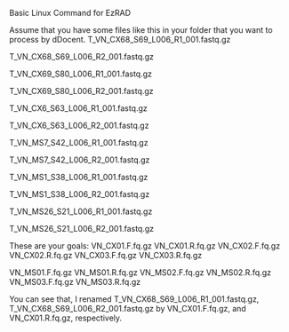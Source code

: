Basic Linux Command for EzRAD

Assume that you have some files like this in your folder that you want to process by dDocent. 
T_VN_CX68_S69_L006_R1_001.fastq.gz

T_VN_CX68_S69_L006_R2_001.fastq.gz

T_VN_CX69_S80_L006_R1_001.fastq.gz

T_VN_CX69_S80_L006_R2_001.fastq.gz

T_VN_CX6_S63_L006_R1_001.fastq.gz

T_VN_CX6_S63_L006_R2_001.fastq.gz

T_VN_MS7_S42_L006_R1_001.fastq.gz

T_VN_MS7_S42_L006_R2_001.fastq.gz

T_VN_MS1_S38_L006_R1_001.fastq.gz

T_VN_MS1_S38_L006_R2_001.fastq.gz

T_VN_MS26_S21_L006_R1_001.fastq.gz

T_VN_MS26_S21_L006_R2_001.fastq.gz

These are your goals:
VN_CX01.F.fq.gz
VN_CX01.R.fq.gz
VN_CX02.F.fq.gz
VN_CX02.R.fq.gz
VN_CX03.F.fq.gz
VN_CX03.R.fq.gz

VN_MS01.F.fq.gz
VN_MS01.R.fq.gz
VN_MS02.F.fq.gz
VN_MS02.R.fq.gz
VN_MS03.F.fq.gz
VN_MS03.R.fq.gz

You can see that, I renamed T_VN_CX68_S69_L006_R1_001.fastq.gz, T_VN_CX68_S69_L006_R2_001.fastq.gz by VN_CX01.F.fq.gz, and VN_CX01.R.fq.gz, respectively.
